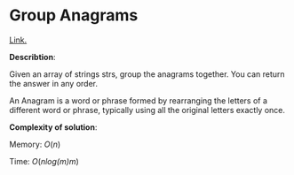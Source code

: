 # Group Anagrams
[Link.](https://leetcode.com/problems/group-anagrams/description/)

**Describtion**:

Given an array of strings strs, group the anagrams together. You can return the answer in any order.

An Anagram is a word or phrase formed by rearranging the letters of a different word or phrase, typically using all the original letters exactly once.

**Complexity of solution**:

Memory: *O*(*n*)

Time: *O*(*nlog(m)m*)